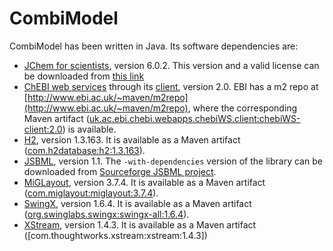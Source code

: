 CombiModel
==========

CombiModel has been written in Java. Its software dependencies are:

* [JChem for scientists](https://www.chemaxon.com/download/jchem-suite/#jchem), version 6.0.2. This version and a valid license can be downloaded from [this link](https://www.chemaxon.com/wp/wp-login.php?redirect_to=%2Fdownload.php%3Fd%3D%252Fdata%252Fdownload%252Fjchem%252F6.0.2%252F)
* [ChEBI web services](http://www.ebi.ac.uk/chebi/webServices.do) through its [client](http://www.ebi.ac.uk/webservices/chebi/2.0/webService.jsp#Java), version 2.0. EBI has a m2 repo at [http://www.ebi.ac.uk/~maven/m2repo](http://www.ebi.ac.uk/~maven/m2repo), where the corresponding Maven artifact ([uk.ac.ebi.chebi.webapps.chebiWS.client:chebiWS-client:2.0](http://www.ebi.ac.uk/~maven/m2repo/uk/ac/ebi/chebi/webapps/chebiWS/client/chebiWS-client/2.0/chebiWS-client-2.0.pom)) is available.
* [H2](http://www.h2database.com/), version 1.3.163. It is available as a Maven artifact ([com.h2database:h2:1.3.163](http://mvnrepository.com/artifact/com.h2database/h2/1.3.163)).
* [JSBML](http://sbml.org/Software/JSBML), version 1.1. The `-with-dependencies` version of the library can be downloaded from [Sourceforge JSBML project](https://sourceforge.net/projects/jsbml/files/jsbml/1.1/).
* [MiGLayout](http://www.miglayout.com/), version 3.7.4. It is available as a Maven artifact ([com.miglayout:miglayout:3.7.4](http://mvnrepository.com/artifact/com.miglayout/miglayout/3.7.4)).
* [SwingX](https://swingx.java.net/), version 1.6.4. It is available as a Maven artifact ([org.swinglabs.swingx:swingx-all:1.6.4](http://mvnrepository.com/artifact/org.swinglabs.swingx/swingx-all/1.6.4)).
* [XStream](), version 1.4.3. It is available as a Maven artifact ([com.thoughtworks.xstream:xstream:1.4.3])